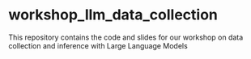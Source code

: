 # workshop_llm_data_collection
  This repository contains the code and slides for our workshop on data collection and inference with Large Language Models
